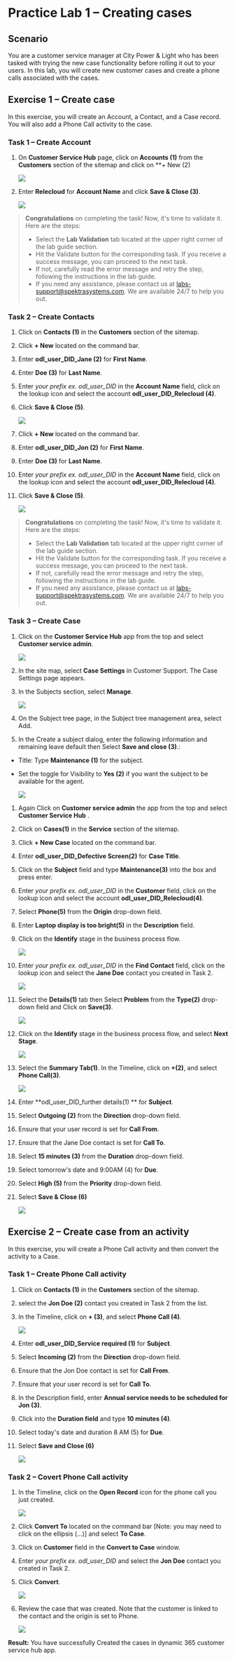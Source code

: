 # Practice Lab 1 – Creating cases

## Scenario

You are a customer service manager at City Power & Light who has been tasked with trying the new case functionality before rolling it out to your users. In this lab, you will create new customer cases and create a phone calls associated with the cases.



## Exercise 1 – Create case

In this exercise, you will create an Account, a Contact, and a Case record. You will also add a Phone Call activity to the case.

### Task 1 – Create Account

1.  On **Customer Service Hub** page, click on **Accounts (1)** from the **Customers** section of the sitemap and click on **+ New (2)

     ![](../images/newaccount.png)
     


3.  Enter **Relecloud** for **Account Name** and click **Save & Close (3)**.


    ![](../images/relecloud.png)
    
> **Congratulations** on completing the task! Now, it's time to validate it. Here are the steps:
> - Select the **Lab Validation** tab located at the upper right corner of the lab guide section.
> - Hit the Validate button for the corresponding task. If you receive a success message, you can proceed to the next task. 
> - If not, carefully read the error message and retry the step, following the instructions in the lab guide.
> - If you need any assistance, please contact us at labs-support@spektrasystems.com. We are available 24/7 to help you out.

### Task 2 – Create Contacts

1.  Click on **Contacts (1)** in the **Customers** section of the sitemap.

2.  Click **+ New** located on the command bar.

3.  Enter **odl_user_DID_Jane (2)** for **First Name**.

4.  Enter **Doe (3)** for **Last Name**.

5.  Enter *your prefix ex. odl_user_DID* in the **Account Name** field, click on the lookup icon and select the account **odl_user_DID_Relecloud (4)**.

6.  Click **Save & Close (5)**.

    ![](../images/jane.png)

7.  Click **+ New** located on the command bar.

8.  Enter **odl_user_DID_Jon (2)** for **First Name**.

9.  Enter **Doe (3)** for **Last Name**.
10.  Enter *your prefix ex. odl_user_DID* in the **Account Name** field, click on the lookup icon and select the account **odl_user_DID_Relecloud (4)**.

11.  Click **Save & Close (5)**.

     ![](../images/jon.png)
     
> **Congratulations** on completing the task! Now, it's time to validate it. Here are the steps:
> - Select the **Lab Validation** tab located at the upper right corner of the lab guide section.
> - Hit the Validate button for the corresponding task. If you receive a success message, you can proceed to the next task. 
> - If not, carefully read the error message and retry the step, following the instructions in the lab guide.
> - If you need any assistance, please contact us at labs-support@spektrasystems.com. We are available 24/7 to help you out.

### Task 3 – Create Case

1.  Click on the **Customer Service Hub** app from the top and select **Customer service admin**.

    ![](../images/Customer-service-admin-1.png)
    
1.  In the site map, select **Case Settings** in Customer Support. The Case Settings page appears.

1.  In the Subjects section, select **Manage**.

    ![](../images/Customer-service-admin-9.png)

1.  On the Subject tree page, in the Subject tree management area, select Add.

1.  In the Create a subject dialog, enter the following information and remaining leave default then Select **Save and close (3)**.:
    
  - Title: Type **Maintenance (1)** for the subject.
    
  - Set the toggle for Visibility to **Yes (2)** if you want the subject to be available for the agent.
    
    ![](../images/maintenance.png)
    
1. Again Click on **Customer service admin**  the app from the top and select  **Customer Service Hub** .
    
1.  Click on **Cases(1)** in the **Service** section of the sitemap.

1.  Click **+ New Case** located on the command bar.

1.  Enter **odl_user_DID_Defective Screen(2)** for **Case Title**.

1.  Click on the **Subject** field and type **Maintenance(3)** into the box and press enter.

1.  Enter *your prefix ex. odl_user_DID* in the **Customer** field, click on the lookup icon and select the account **odl_user_DID_Relecloud(4)**.

1.  Select **Phone(5)** from the **Origin** drop-down field.

1.  Enter **Laptop display is too bright(5)** in the **Description** field.

1.  Click on the **Identify** stage in the business process flow.

    ![](../images/identify-1.png)

1. Enter *your prefix ex. odl_user_DID* in the **Find Contact** field, click on the lookup icon and select the **Jane Doe** contact you created in Task 2.

    ![](../images/identify-2.png)

1. Select the **Details(1)** tab then Select **Problem** from the **Type(2)** drop-down field and Click on **Save(3)**.

    ![](../images/deatils.png)

1. Click on the **Identify** stage in the business process flow, and select **Next Stage**.

    ![](../images/next-stage-1.png)

1. Select the **Summary Tab(1)**. In the Timeline, click on **+(2)**, and select **Phone Call(3)**.

    ![](../images/Timeline-1.png)

1. Enter **odl_user_DID_further details(1) ** for **Subject**.

1. Select **Outgoing (2)** from the **Direction** drop-down field.

1. Ensure that your user record is set for **Call From**.

1. Ensure that the Jane Doe contact is set for **Call To**.

1. Select **15 minutes (3)** from the **Duration** drop-down field.

1. Select tomorrow's date and 9:00AM (4) for **Due**.

1. Select **High (5)** from the **Priority** drop-down field.

1. Select **Save & Close (6)**

    ![](../images/phone-call-1.png)

## Exercise 2 – Create case from an activity

In this exercise, you will create a Phone Call activity and then convert the activity to a Case.

### Task 1 – Create Phone Call activity

1.  Click on **Contacts (1)** in the **Customers** section of the sitemap.

2.  select the **Jon Doe (2)** contact you created in Task 2 from the list.

3.  In the Timeline, click on **+ (3)**, and select **Phone Call (4)**.

    ![](../images/phone-call-2.png)

4.  Enter **odl_user_DID_Service required (1)** for **Subject**.

5.  Select **Incoming (2)** from the **Direction** drop-down field.

6.  Ensure that the Jon Doe contact is set for **Call From**.

7.  Ensure that your user record is set for **Call To**.

8.  In the Description field, enter **Annual service needs to be scheduled for Jon (3)**.

9.  Click into the **Duration field** and type **10 minutes (4)**.

10. Select today's date and duration 8 AM (5) for **Due**.

11. Select **Save and Close (6)**

    ![](../images/jon-phone-call-1.png)

### Task 2 – Covert Phone Call activity

1.  In the Timeline, click on the **Open Record** icon for the phone call you just created.

    ![](../images/record-1.png)

2.  Click **Convert To** located on the command bar [Note: you may need to click on the ellipsis (...)] and select **To Case**.

3.  Click on **Customer** field in the **Convert to Case** window.

4.  Enter *your prefix ex. odl_user_DID* and select the **Jon Doe** contact you created in Task 2.

5.  Click **Convert**.

    ![](../images/convert-1.png)

6.  Review the case that was created. Note that the customer is linked to the contact and the origin is set to Phone.

    ![](../images/CovertPhoneCallactivity-1.png)
    
**Result:** You have successfully Created the cases in dynamic 365 customer service hub app. 
